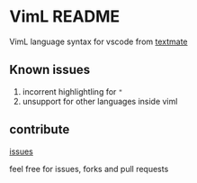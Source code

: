 # VimL README

VimL language syntax for vscode from [textmate](https://github.com/skammer/textmate-viml/blob/master/VimL.tmbundle/Syntaxes/VimL.tmLanguage "")

## Known issues

1. incorrent highlightling for `"`
1. unsupport for other languages inside viml

## contribute
[issues](https://github.com/fallenwood/vscode-viml/issues "")

feel free for issues, forks and pull requests